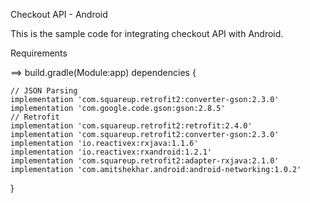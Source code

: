 Checkout API - Android

This is the sample code for integrating checkout API with Android.

Requirements

==> build.gradle(Module:app)
dependencies {

    // JSON Parsing
    implementation 'com.squareup.retrofit2:converter-gson:2.3.0'
    implementation 'com.google.code.gson:gson:2.8.5'
    // Retrofit
    implementation 'com.squareup.retrofit2:retrofit:2.4.0'
    implementation 'com.squareup.retrofit2:converter-gson:2.3.0'
    implementation 'io.reactivex:rxjava:1.1.6'
    implementation 'io.reactivex:rxandroid:1.2.1'
    implementation 'com.squareup.retrofit2:adapter-rxjava:2.1.0'
    implementation 'com.amitshekhar.android:android-networking:1.0.2'
	
}
    
    

